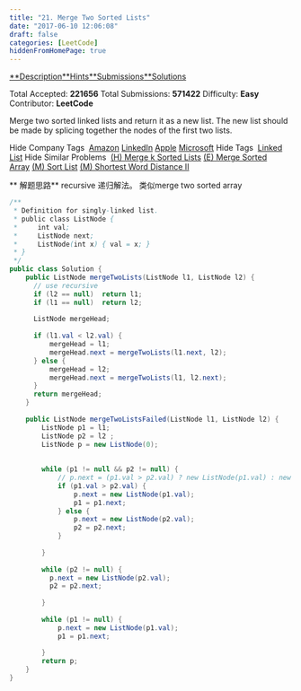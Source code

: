 ```yaml
---
title: "21. Merge Two Sorted Lists"
date: "2017-06-10 12:06:08"
draft: false
categories: [LeetCode]
hiddenFromHomePage: true
---
```

[**Description](https://leetcode.com/problems/merge-two-sorted-lists/#/description)[**Hints](https://leetcode.com/problems/merge-two-sorted-lists/#/hints)[**Submissions](https://leetcode.com/problems/merge-two-sorted-lists/#/submissions)[**Solutions](https://leetcode.com/problems/merge-two-sorted-lists/#/solutions)

Total Accepted: **221656**
Total Submissions: **571422**
Difficulty: **Easy**
Contributor: **LeetCode**

Merge two sorted linked lists and return it as a new list. The new list should be made by splicing together the nodes of the first two lists.

Hide Company Tags
 [Amazon](https://leetcode.com/company/amazon/) [LinkedIn](https://leetcode.com/company/linkedin/) [Apple](https://leetcode.com/company/apple/) [Microsoft](https://leetcode.com/company/microsoft/)
Hide Tags
 [Linked List](https://leetcode.com/tag/linked-list/)
Hide Similar Problems
 [(H) Merge k Sorted Lists](https://leetcode.com/problems/merge-k-sorted-lists/) [(E) Merge Sorted Array](https://leetcode.com/problems/merge-sorted-array/) [(M) Sort List](https://leetcode.com/problems/sort-list/) [(M) Shortest Word Distance II](https://leetcode.com/problems/shortest-word-distance-ii/)

** 解题思路**
recursive 递归解法。 类似merge two sorted array
  
```java
/**
 * Definition for singly-linked list.
 * public class ListNode {
 *     int val;
 *     ListNode next;
 *     ListNode(int x) { val = x; }
 * }
 */
public class Solution {
    public ListNode mergeTwoLists(ListNode l1, ListNode l2) {
      // use recursive 
      if (l2 == null)  return l1;
      if (l1 == null)  return l2;
      
      ListNode mergeHead;
      
      if (l1.val < l2.val) {
          mergeHead = l1;
          mergeHead.next = mergeTwoLists(l1.next, l2);
      } else {
          mergeHead = l2;
          mergeHead.next = mergeTwoLists(l1, l2.next);
      }
      return mergeHead;
    }
    
    public ListNode mergeTwoListsFailed(ListNode l1, ListNode l2) {
        ListNode p1 = l1;
        ListNode p2 = l2 ;
        ListNode p = new ListNode(0);
        
        
        while (p1 != null && p2 != null) {
            // p.next = (p1.val > p2.val) ? new ListNode(p1.val) : new ListNode(p2.val);
            if (p1.val > p2.val) {
                p.next = new ListNode(p1.val);
                p1 = p1.next;
            } else {
                p.next = new ListNode(p2.val);
                p2 = p2.next;
            }
         
        }
        
        while (p2 != null) {
          p.next = new ListNode(p2.val);
          p2 = p2.next;
         
        }
        
        while (p1 != null) {
            p.next = new ListNode(p1.val);
            p1 = p1.next;
          
        }
        return p;
    }
}
```
